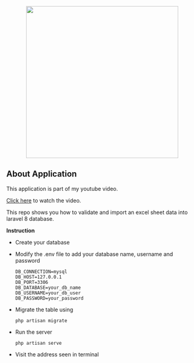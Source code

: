 <p align="center"><a href="https://laravel.com" target="_blank"><img src="https://raw.githubusercontent.com/laravel/art/master/logo-lockup/5%20SVG/2%20CMYK/1%20Full%20Color/laravel-logolockup-cmyk-red.svg" width="400"></a></p>

## About Application

This application is part of my youtube video.

[Click here](https://youtu.be/Mfx6CrRYQcA) to watch the video.

This repo shows you how to validate and import an excel sheet data into laravel 8 database.

**Instruction**

-   Create your database
-   Modify the .env file to add your database name, username and password

    ```
    DB_CONNECTION=mysql
    DB_HOST=127.0.0.1
    DB_PORT=3306
    DB_DATABASE=your_db_name
    DB_USERNAME=your_db_user
    DB_PASSWORD=your_password
    ```

-   Migrate the table using

    ```
    php artisan migrate
    ```

-   Run the server

    ```
    php artisan serve
    ```

-   Visit the address seen in terminal
